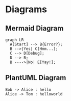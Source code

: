 # Diagrams

## Mermaid Diagram

```mermaid
graph LR
  A[Start] --> B{Error?};
  B -->|Yes| C[Hmm...];
  C --> D[Debug];
  D --> B;
  B ---->|No| E[Yay!];
```

## PlantUML Diagram

```plantuml
Bob -> Alice : hello
Alice -> Tom : helloworld

```
